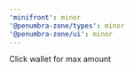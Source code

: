 ```yaml
---
'minifront': minor
'@penumbra-zone/types': minor
'@penumbra-zone/ui': minor
---
```


Click wallet for max amount
